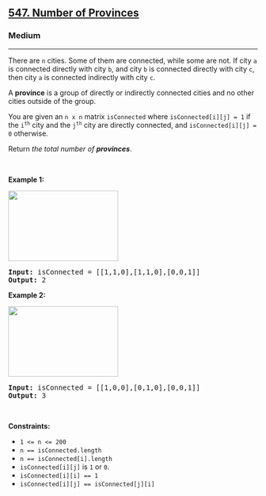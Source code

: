 <h2><a href="https://leetcode.com/problems/number-of-provinces/">547. Number of Provinces</a></h2><h3>Medium</h3><hr><div element-id="1143"><p element-id="1142">There are <code element-id="1141">n</code> cities. Some of them are connected, while some are not. If city <code element-id="1140">a</code> is connected directly with city <code element-id="1139">b</code>, and city <code element-id="1138">b</code> is connected directly with city <code element-id="1137">c</code>, then city <code element-id="1136">a</code> is connected indirectly with city <code element-id="1135">c</code>.</p>

<p element-id="1134">A <strong element-id="1133">province</strong> is a group of directly or indirectly connected cities and no other cities outside of the group.</p>

<p element-id="1132">You are given an <code element-id="1131">n x n</code> matrix <code element-id="1130">isConnected</code> where <code element-id="1129">isConnected[i][j] = 1</code> if the <code element-id="1128">i<sup element-id="1127">th</sup></code> city and the <code element-id="1126">j<sup element-id="1125">th</sup></code> city are directly connected, and <code element-id="1124">isConnected[i][j] = 0</code> otherwise.</p>

<p element-id="1123">Return <em element-id="1122">the total number of <strong element-id="1121">provinces</strong></em>.</p>

<p element-id="1120">&nbsp;</p>
<p element-id="1119"><strong class="example" element-id="1118">Example 1:</strong></p>
<img alt="" src="https://assets.leetcode.com/uploads/2020/12/24/graph1.jpg" style="width: 222px; height: 142px;" element-id="1117">
<pre element-id="1116"><strong element-id="1115">Input:</strong> isConnected = [[1,1,0],[1,1,0],[0,0,1]]
<strong element-id="1114">Output:</strong> 2
</pre>

<p element-id="1113"><strong class="example" element-id="1112">Example 2:</strong></p>
<img alt="" src="https://assets.leetcode.com/uploads/2020/12/24/graph2.jpg" style="width: 222px; height: 142px;" element-id="1111">
<pre element-id="1110"><strong element-id="1109">Input:</strong> isConnected = [[1,0,0],[0,1,0],[0,0,1]]
<strong element-id="1108">Output:</strong> 3
</pre>

<p element-id="1107">&nbsp;</p>
<p element-id="1106"><strong element-id="1105">Constraints:</strong></p>

<ul element-id="1104">
	<li element-id="1103"><code element-id="1102">1 &lt;= n &lt;= 200</code></li>
	<li element-id="1101"><code element-id="1100">n == isConnected.length</code></li>
	<li element-id="1099"><code element-id="1098">n == isConnected[i].length</code></li>
	<li element-id="1097"><code element-id="1096">isConnected[i][j]</code> is <code element-id="1095">1</code> or <code element-id="1094">0</code>.</li>
	<li element-id="1093"><code element-id="1092">isConnected[i][i] == 1</code></li>
	<li element-id="1091"><code element-id="1090">isConnected[i][j] == isConnected[j][i]</code></li>
</ul>
</div>